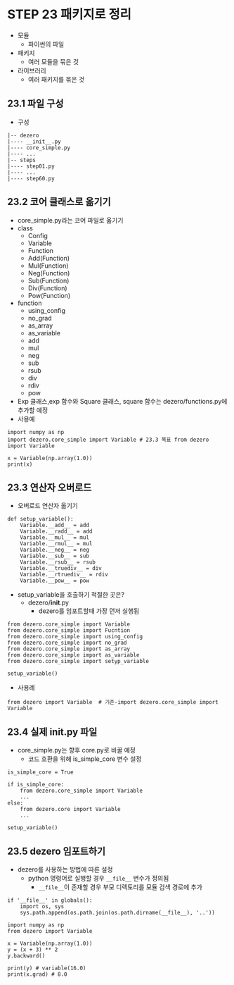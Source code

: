 # STEP 23 패키지로 정리
* 모듈
  * 파이썬의 파일
* 패키지
  * 여러 모듈을 묶은 것
* 라이브러리
  * 여러 패키지를 묶은 것
## 23.1 파일 구성
* 구성
``` 
|-- dezero
|---- __init__.py
|---- core_simple.py
|---- ...
|-- steps
|---- step01.py
|---- ...
|---- step60.py
```
## 23.2 코어 클래스로 옮기기
* core_simple.py라는 코어 파일로 옮기기
* class
  * Config
  * Variable
  * Function
  * Add(Function)
  * Mul(Function)
  * Neg(Function)
  * Sub(Function)
  * Div(Function)
  * Pow(Function)
* function
  * using_config
  * no_grad
  * as_array
  * as_variable
  * add
  * mul
  * neg
  * sub
  * rsub
  * div
  * rdiv
  * pow
* Exp 클래스,exp 함수와 Square 클래스, square 함수는 dezero/functions.py에 추가할 예정
* 사용예
``` 
import numpy as np
import dezero.core_simple import Variable # 23.3 목표 from dezero import Variable 

x = Variable(np.array(1.0))
print(x)
```
## 23.3 연산자 오버로드
* 오버로드 연산자 옮기기
``` 
def setup_variable():
    Variable.__add__ = add
    Variable.__radd__ = add
    Variable.__mul__ = mul
    Variable.__rmul__ = mul
    Variable.__neg__ = neg
    Variable.__sub__ = sub
    Variable.__rsub__ = rsub
    Variable.__truediv__ = div
    Variable.__rtruediv__ = rdiv
    Variable.__pow__ = pow
```
* setup_variable을 호출하기 적절한 곳은?
  * dezero/__init__.py
    * dezero를 임포트할때 가장 먼저 실행됨
``` 
from dezero.core_simple import Variable
from dezero.core_simple import Fucntion
from dezero.core_simple import using_config
from dezero.core_simple import no_grad
from dezero.core_simple import as_array
from dezero.core_simple import as_variable
from dezero.core_simple import setyp_variable

setup_variable()
```
* 사용례
``` 
from dezero import Variable  # 기존-import dezero.core_simple import Variable
```

## 23.4 실제 __init__.py 파일
* core_simple.py는 향후 core.py로 바꿀 예정
  * 코드 호환을 위해 is_simple_core 변수 설정 
``` 
is_simple_core = True

if is_simple_core:
    from dezero.core_simple import Variable
    ...
else:
    from dezero.core import Variable
    ...

setup_variable()
```
## 23.5 dezero 임포트하기
* dezero를 사용하는 방법에 따른 설정
  * python 명령어로 실행할 경우 `__file__` 변수가 정의됨
    * `__file__`이 존재할 경우 부모 디렉토리를 모듈 검색 경로에 추가
``` 
if '__file__' in globals():
    import os, sys
    sys.path.append(os.path.join(os.path.dirname(__file__), '..'))
    
import numpy as np
from dezero import Variable

x = Variable(np.array(1.0))
y = (x + 3) ** 2
y.backward()

print(y) # variable(16.0)
print(x.grad) # 8.0
```
